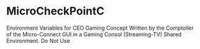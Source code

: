 # MicroCheckPointC
Environment Variables for CEO Gaming Concept Written by the Comptoller of the Micro-Connect GUI in a Gaming Consol (Streaming-TV) Shared Environment. Do Not Use
